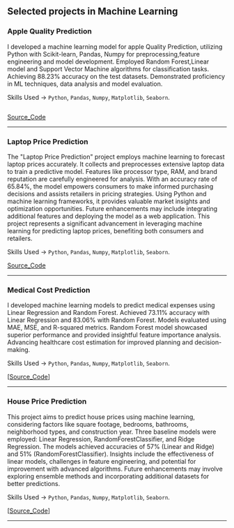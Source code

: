 ## Selected projects in Machine Learning 
### Apple Quality Prediction 
I developed a machine learning model for apple Quality Prediction, utilizing Python with Scikit-learn, Pandas, Numpy for preprocessing,feature engineering and model development. Employed Random Forest,Linear model and Support Vector Machine algorithms for classification tasks. Achieving 88.23% accuracy on the test datasets. Demonstrated proficiency in ML techniques, data analysis and model evaluation.

Skills Used -> `Python`, `Pandas`, `Numpy`, `Matplotlib`, `Seaborn`.

<img scr="img/dataset-cover.jpeg"/>

[Source_Code][Source_Code]
<hr>

### Laptop Price Prediction
The "Laptop Price Prediction" project employs machine learning to forecast laptop prices accurately. It collects and preprocesses extensive laptop data to train a predictive model. Features like processor type, RAM, and brand reputation are carefully engineered for analysis. With an accuracy rate of 65.84%, the model empowers consumers to make informed purchasing decisions and assists retailers in pricing strategies. Using Python and machine learning frameworks, it provides valuable market insights and optimization opportunities. Future enhancements may include integrating additional features and deploying the model as a web application. This project represents a significant advancement in leveraging machine learning for predicting laptop prices, benefiting both consumers and retailers.
 
Skills Used -> `Python`, `Pandas`, `Numpy`, `Matplotlib`, `Seaborn`.

[Source_Code][Source_Code]

<hr>

### Medical Cost Prediction

I developed machine learning models to predict medical expenses using Linear Regression and Random Forest. Achieved 73.11% accuracy with Linear Regression and 83.06% with Random Forest. Models evaluated using MAE, MSE, and R-squared metrics. Random Forest model showcased superior performance and provided insightful feature importance analysis. Advancing healthcare cost estimation for improved planning and decision-making.

Skills Used -> `Python`, `Pandas`, `Numpy`, `Matplotlib`, `Seaborn`.

[[Source_Code][Source_Code]]

<hr>

### House Price Prediction 

This project aims to predict house prices using machine learning, considering factors like square footage, bedrooms, bathrooms, neighborhood types, and construction year. Three baseline models were employed: Linear Regression, RandomForestClassifier, and Ridge Regression. The models achieved accuracies of 57% (Linear and Ridge) and 51% (RandomForestClassifier). Insights include the effectiveness of linear models, challenges in feature engineering, and potential for improvement with advanced algorithms. Future enhancements may involve exploring ensemble methods and incorporating additional datasets for better predictions.

Skills Used -> `Python`, `Pandas`, `Numpy`, `Matplotlib`, `Seaborn`.

[[Source_Code][Source_Code]]

<hr>

[Source_Code]: https://github.com/Naresh311202/Apple-Quality-ML-DataScience-Project
[Source_Code]: https://github.com/Naresh311202/Laptop-Price-prediction
[Source_Code]: https://github.com/Naresh311202/Medical-Cost-Prediction
[def]: https://github.com/Naresh311202/Housing-Pricr-Prediction/tree/main

